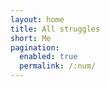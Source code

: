 ```yaml
---
layout: home
title: All struggles
short: Me
pagination: 
  enabled: true
  permalink: /:num/
---
```

